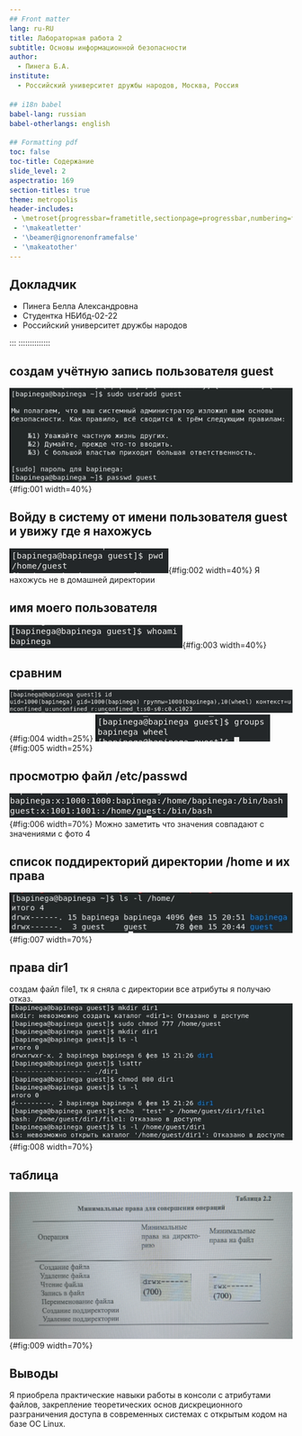 ```yaml
---
## Front matter
lang: ru-RU
title: Лабораторная работа 2
subtitle: Основы информационной безопасности
author:
  - Пинега Б.А.
institute:
  - Российский университет дружбы народов, Москва, Россия

## i18n babel
babel-lang: russian
babel-otherlangs: english

## Formatting pdf
toc: false
toc-title: Содержание
slide_level: 2
aspectratio: 169
section-titles: true
theme: metropolis
header-includes:
 - \metroset{progressbar=frametitle,sectionpage=progressbar,numbering=fraction}
 - '\makeatletter'
 - '\beamer@ignorenonframefalse'
 - '\makeatother'
---
```


## Докладчик

  * Пинега Белла Александровна
  * Студентка НБИбд-02-22
  * Российский университет дружбы народов

:::
::::::::::::::

## создам учётную запись пользователя guest 
![рис 1](image/1.png){#fig:001 width=40%}

## Войду в систему от имени пользователя guest и увижу где я нахожусь
![рис 2](image/2.png){#fig:002 width=40%}
Я нахожусь не в домашней директории

## имя моего пользователя 
![рис 3](image/3.png){#fig:003 width=40%}

## сравним
![рис 4](image/4.png){#fig:004 width=25%}
![рис 5](image/5.png){#fig:005 width=25%}

## просмотрю файл /etc/passwd
![рис 6](image/6.png){#fig:006 width=70%}
Можно заметить что значения совпадают с значениями с фото 4

## список поддиректорий директории /home и их права
![рис 7](image/7.png){#fig:007 width=70%}

## права dir1 
создам файл file1, тк я сняла с директории все атрибуты я получаю отказ.
![рис 8](image/8.png){#fig:008 width=70%}

## таблица
![рис 9](image/9.jpeg){#fig:009 width=70%}

## Выводы
Я приобрела практические навыки работы в консоли с атрибутами файлов, закрепление теоретических основ дискреционного разграничения доступа в современных системах с открытым кодом на базе ОС Linuх.
